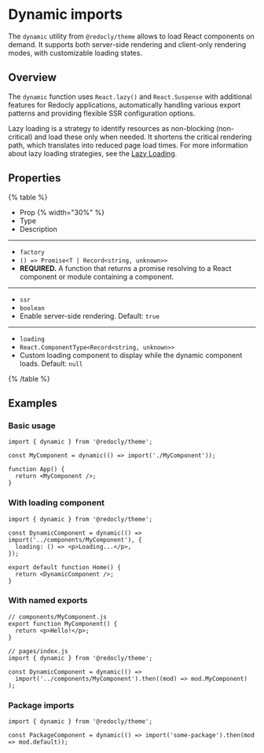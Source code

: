 # Dynamic imports

The `dynamic` utility from `@redocly/theme` allows to load React components on demand. It supports both server-side rendering and client-only rendering modes, with customizable loading states.

## Overview

The `dynamic` function uses `React.lazy()` and `React.Suspense` with additional features for Redocly applications, automatically handling various export patterns and providing flexible SSR configuration options.

Lazy loading is a strategy to identify resources as non-blocking (non-critical) and load these only when needed. It shortens the critical rendering path, which translates into reduced page load times. For more information about lazy loading strategies, see the [Lazy Loading](https://developer.mozilla.org/en-US/docs/Web/Performance/Guides/Lazy_loading).

## Properties

{% table %}

- Prop {% width="30%" %}
- Type
- Description

---

- `factory`
- `() => Promise<T | Record<string, unknown>>`
- **REQUIRED.** A function that returns a promise resolving to a React component or module containing a component.

---

- `ssr`
- `boolean`
- Enable server-side rendering. Default: `true`

---

- `loading`
- `React.ComponentType<Record<string, unknown>>`
- Custom loading component to display while the dynamic component loads. Default: `null`

{% /table %}

## Examples

### Basic usage

```tsx
import { dynamic } from '@redocly/theme';

const MyComponent = dynamic(() => import('./MyComponent'));

function App() {
  return <MyComponent />;
}
```

### With loading component

```tsx
import { dynamic } from '@redocly/theme';

const DynamicComponent = dynamic(() => import('../components/MyComponent'), {
  loading: () => <p>Loading...</p>,
});

export default function Home() {
  return <DynamicComponent />;
}
```

### With named exports

```tsx
// components/MyComponent.js
export function MyComponent() {
  return <p>Hello!</p>;
}

// pages/index.js
import { dynamic } from '@redocly/theme';

const DynamicComponent = dynamic(() =>
  import('../components/MyComponent').then((mod) => mod.MyComponent)
);
```

### Package imports

```tsx
import { dynamic } from '@redocly/theme';

const PackageComponent = dynamic(() => import('some-package').then(mod => mod.default));
```

